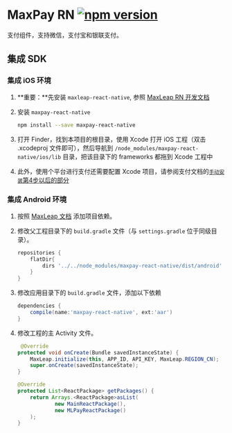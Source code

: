 # MaxPay RN [![npm version](https://badge.fury.io/js/maxpay-react-native.svg)](http://badge.fury.io/js/maxpay-react-native)

支付组件，支持微信，支付宝和银联支付。

## 集成 SDK

### 集成 iOS 环境

1. **重要：**先安装 `maxleap-react-native`, 参照 [MaxLeap RN 开发文档](http://badge.fury.io/js/maxleap-react-native)

2. 安装 `maxpay-react-native`

	```bash
	npm install --save maxpay-react-native
	```

3. 打开 Finder，找到本项目的根目录，使用 Xcode 打开 iOS 工程（双击 .xcodeproj 文件即可），然后导航到 `/node_modules/maxpay-react-native/ios/lib` 目录，把该目录下的 frameworks 都拖到 Xcode 工程中

4. 此外，使用个平台进行支付还需要配置 Xcode 项目，请参阅支付文档的[`手动安装`第4步以后的部分](https://maxleap.cn/s/web/zh_cn/guide/devguide/ios.html#移动支付)

### 集成 Android 环境

1. 按照 [MaxLeap 文档](https://maxleap.cn/s/web/zh_cn/guide/devguide/android.html#移动支付) 添加项目依赖。

1. 修改父工程目录下的 `build.gradle` 文件（与 `settings.gradle` 位于同级目录）。

    ```groovy
    repositories {
        flatDir{
            dirs '../../node_modules/maxpay-react-native/dist/android'
        }
    }
    ```

2. 修改应用目录下的 `build.gradle` 文件，添加以下依赖

    ```groovy
    dependencies {
        compile(name:'maxpay-react-native', ext:'aar')
    }
    ```

3. 修改工程的主 Activity 文件。

    ```java
     @Override
    protected void onCreate(Bundle savedInstanceState) {
        MaxLeap.initialize(this, APP_ID, API_KEY, MaxLeap.REGION_CN);
        super.onCreate(savedInstanceState);
    }

    @Override
    protected List<ReactPackage> getPackages() {
        return Arrays.<ReactPackage>asList(
                new MainReactPackage(),
                new MLPayReactPackage()
        );
    }
    ```
